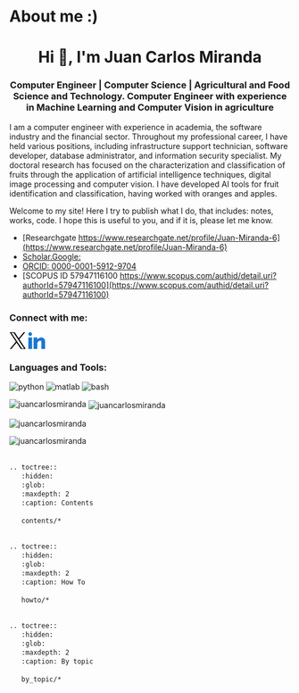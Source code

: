 # About me :)

<h1 align="center">Hi 👋, I'm Juan Carlos Miranda</h1>
<h3 align="center">Computer Engineer | Computer Science | Agricultural and Food Science and Technology. Computer Engineer with experience in Machine Learning and Computer Vision in agriculture</h3>

<p> I am a computer engineer with experience in academia, the software industry and the financial sector. Throughout my professional career, I have held various positions, including infrastructure support technician, software developer, database administrator, and information security specialist. My doctoral research has focused on the characterization and classification of fruits through the application of artificial intelligence techniques, digital image processing and computer vision. I have developed AI tools for fruit identification and classification, having worked with oranges and apples. </p>

Welcome to my site!
Here I try to publish what I do, that includes: notes, works, code. I hope this is useful to you, and if it is, please let me know.

* [Researchgate https://www.researchgate.net/profile/Juan-Miranda-6](https://www.researchgate.net/profile/Juan-Miranda-6)
* [Scholar.Google:](https://scholar.google.com/citations?hl=es&user=B2f3BHYAAAA)
* [ORCID: 0000-0001-5912-9704](https://orcid.org/0000-0001-5912-9704)
* [SCOPUS ID 57947116100 https://www.scopus.com/authid/detail.uri?authorId=57947116100](https://www.scopus.com/authid/detail.uri?authorId=57947116100)

<h3 align="left">Connect with me:</h3>
<p align="left">
<a href="https://x.com/mirandajuancar" target="blank"><img align="center" src="https://raw.githubusercontent.com/juancarlosmiranda/juancarlosmiranda.github.io/master/source/images/x_logo.png" alt="mirandajuancar" height="30" width="30" /></a>
<a href="https://linkedin.com/in/juan-carlos-miranda-py" target="blank"><img align="center" src="https://raw.githubusercontent.com/juancarlosmiranda/juancarlosmiranda.github.io/master/source/images/linked-in-alt.svg" alt="juan-carlos-miranda-py" height="30" width="30" /></a>
</p>


<h3 align="left">Languages and Tools:</h3>

<p> 
<img src="https://cdn.jsdelivr.net/gh/devicons/devicon@latest/icons/python/python-original-wordmark.svg" alt="python" width="40" height="40" /> <img src="https://cdn.jsdelivr.net/gh/devicons/devicon@latest/icons/matlab/matlab-original.svg" alt="matlab" width="40" height="40" /> <img src="https://cdn.jsdelivr.net/gh/devicons/devicon@latest/icons/bash/bash-original.svg" alt="bash" width="40" height="40"/>
</p>

<p><img align="left" src="https://github-readme-stats.vercel.app/api/top-langs?username=juancarlosmiranda&show_icons=true&locale=en&layout=compact" alt="juancarlosmiranda" /></p>

<p>&nbsp;<img align="center" src="https://github-readme-stats.vercel.app/api?username=juancarlosmiranda&show_icons=true&locale=en" alt="juancarlosmiranda" /></p>

<p><img align="center" src="https://github-readme-streak-stats.herokuapp.com/?user=juancarlosmiranda&" alt="juancarlosmiranda" /></p>

<p align="left"> <img src="https://komarev.com/ghpvc/?username=juancarlosmiranda&label=Profile%20views&color=0e75b6&style=flat" alt="juancarlosmiranda" /> </p>

```{eval-rst}

.. toctree::
   :hidden:
   :glob:
   :maxdepth: 2
   :caption: Contents
   
   contents/*
```

```{eval-rst}

.. toctree::
   :hidden:
   :glob:
   :maxdepth: 2
   :caption: How To
   
   howto/*
```

```{eval-rst}

.. toctree::
   :hidden:
   :glob:
   :maxdepth: 2
   :caption: By topic
   
   by_topic/*  
```
